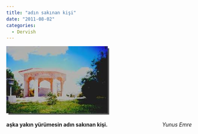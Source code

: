 ```yaml
---
title: "adın sakınan kişi"
date: "2011-08-02"
categories: 
  - Dervish
---
```


**[![yunus.jpg](../uploads/2011/08/yunus.jpg)](../uploads/2011/08/yunus.jpg "yunus.jpg")**

**aşka yakın yürümesin adın sakınan kişi.**                                     _Yunus Emre_
